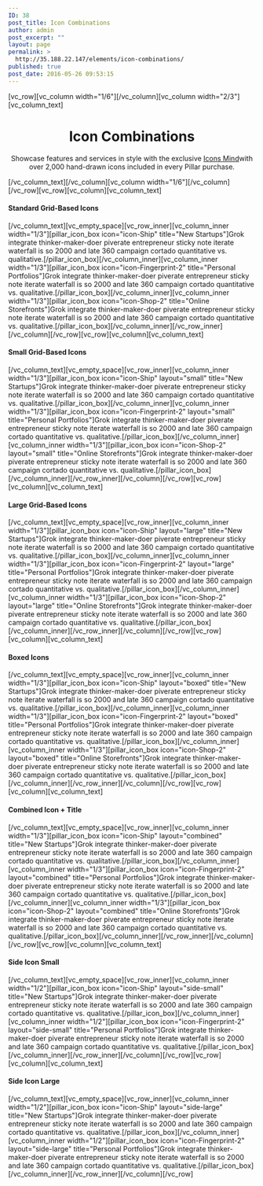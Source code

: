 ```yaml
---
ID: 38
post_title: Icon Combinations
author: admin
post_excerpt: ""
layout: page
permalink: >
  http://35.188.22.147/elements/icon-combinations/
published: true
post_date: 2016-05-26 09:53:15
---
```

[vc_row][vc_column width="1/6"][/vc_column][vc_column width="2/3"][vc_column_text]
<h1 style="text-align: center;">Icon Combinations</h1>
<p class="lead" style="text-align: center;">Showcase features and services in style with the exclusive <a href="https://www.iconsmind.com/" target="_blank">Icons Mind</a>with over 2,000 hand-drawn icons included in every Pillar purchase.</p>
[/vc_column_text][/vc_column][vc_column width="1/6"][/vc_column][/vc_row][vc_row][vc_column][vc_column_text]
<h4>Standard Grid-Based Icons</h4>
[/vc_column_text][vc_empty_space][vc_row_inner][vc_column_inner width="1/3"][pillar_icon_box icon="icon-Ship" title="New Startups"]Grok integrate thinker-maker-doer piverate entrepreneur sticky note iterate waterfall is so 2000 and late 360 campaign cortado quantitative vs. qualitative.[/pillar_icon_box][/vc_column_inner][vc_column_inner width="1/3"][pillar_icon_box icon="icon-Fingerprint-2" title="Personal Portfolios"]Grok integrate thinker-maker-doer piverate entrepreneur sticky note iterate waterfall is so 2000 and late 360 campaign cortado quantitative vs. qualitative.[/pillar_icon_box][/vc_column_inner][vc_column_inner width="1/3"][pillar_icon_box icon="icon-Shop-2" title="Online Storefronts"]Grok integrate thinker-maker-doer piverate entrepreneur sticky note iterate waterfall is so 2000 and late 360 campaign cortado quantitative vs. qualitative.[/pillar_icon_box][/vc_column_inner][/vc_row_inner][/vc_column][/vc_row][vc_row][vc_column][vc_column_text]
<h4>Small Grid-Based Icons</h4>
[/vc_column_text][vc_empty_space][vc_row_inner][vc_column_inner width="1/3"][pillar_icon_box icon="icon-Ship" layout="small" title="New Startups"]Grok integrate thinker-maker-doer piverate entrepreneur sticky note iterate waterfall is so 2000 and late 360 campaign cortado quantitative vs. qualitative.[/pillar_icon_box][/vc_column_inner][vc_column_inner width="1/3"][pillar_icon_box icon="icon-Fingerprint-2" layout="small" title="Personal Portfolios"]Grok integrate thinker-maker-doer piverate entrepreneur sticky note iterate waterfall is so 2000 and late 360 campaign cortado quantitative vs. qualitative.[/pillar_icon_box][/vc_column_inner][vc_column_inner width="1/3"][pillar_icon_box icon="icon-Shop-2" layout="small" title="Online Storefronts"]Grok integrate thinker-maker-doer piverate entrepreneur sticky note iterate waterfall is so 2000 and late 360 campaign cortado quantitative vs. qualitative.[/pillar_icon_box][/vc_column_inner][/vc_row_inner][/vc_column][/vc_row][vc_row][vc_column][vc_column_text]
<h4>Large Grid-Based Icons</h4>
[/vc_column_text][vc_empty_space][vc_row_inner][vc_column_inner width="1/3"][pillar_icon_box icon="icon-Ship" layout="large" title="New Startups"]Grok integrate thinker-maker-doer piverate entrepreneur sticky note iterate waterfall is so 2000 and late 360 campaign cortado quantitative vs. qualitative.[/pillar_icon_box][/vc_column_inner][vc_column_inner width="1/3"][pillar_icon_box icon="icon-Fingerprint-2" layout="large" title="Personal Portfolios"]Grok integrate thinker-maker-doer piverate entrepreneur sticky note iterate waterfall is so 2000 and late 360 campaign cortado quantitative vs. qualitative.[/pillar_icon_box][/vc_column_inner][vc_column_inner width="1/3"][pillar_icon_box icon="icon-Shop-2" layout="large" title="Online Storefronts"]Grok integrate thinker-maker-doer piverate entrepreneur sticky note iterate waterfall is so 2000 and late 360 campaign cortado quantitative vs. qualitative.[/pillar_icon_box][/vc_column_inner][/vc_row_inner][/vc_column][/vc_row][vc_row][vc_column][vc_column_text]
<h4>Boxed Icons</h4>
[/vc_column_text][vc_empty_space][vc_row_inner][vc_column_inner width="1/3"][pillar_icon_box icon="icon-Ship" layout="boxed" title="New Startups"]Grok integrate thinker-maker-doer piverate entrepreneur sticky note iterate waterfall is so 2000 and late 360 campaign cortado quantitative vs. qualitative.[/pillar_icon_box][/vc_column_inner][vc_column_inner width="1/3"][pillar_icon_box icon="icon-Fingerprint-2" layout="boxed" title="Personal Portfolios"]Grok integrate thinker-maker-doer piverate entrepreneur sticky note iterate waterfall is so 2000 and late 360 campaign cortado quantitative vs. qualitative.[/pillar_icon_box][/vc_column_inner][vc_column_inner width="1/3"][pillar_icon_box icon="icon-Shop-2" layout="boxed" title="Online Storefronts"]Grok integrate thinker-maker-doer piverate entrepreneur sticky note iterate waterfall is so 2000 and late 360 campaign cortado quantitative vs. qualitative.[/pillar_icon_box][/vc_column_inner][/vc_row_inner][/vc_column][/vc_row][vc_row][vc_column][vc_column_text]
<h4>Combined Icon + Title</h4>
[/vc_column_text][vc_empty_space][vc_row_inner][vc_column_inner width="1/3"][pillar_icon_box icon="icon-Ship" layout="combined" title="New Startups"]Grok integrate thinker-maker-doer piverate entrepreneur sticky note iterate waterfall is so 2000 and late 360 campaign cortado quantitative vs. qualitative.[/pillar_icon_box][/vc_column_inner][vc_column_inner width="1/3"][pillar_icon_box icon="icon-Fingerprint-2" layout="combined" title="Personal Portfolios"]Grok integrate thinker-maker-doer piverate entrepreneur sticky note iterate waterfall is so 2000 and late 360 campaign cortado quantitative vs. qualitative.[/pillar_icon_box][/vc_column_inner][vc_column_inner width="1/3"][pillar_icon_box icon="icon-Shop-2" layout="combined" title="Online Storefronts"]Grok integrate thinker-maker-doer piverate entrepreneur sticky note iterate waterfall is so 2000 and late 360 campaign cortado quantitative vs. qualitative.[/pillar_icon_box][/vc_column_inner][/vc_row_inner][/vc_column][/vc_row][vc_row][vc_column][vc_column_text]
<h4>Side Icon Small</h4>
[/vc_column_text][vc_empty_space][vc_row_inner][vc_column_inner width="1/2"][pillar_icon_box icon="icon-Ship" layout="side-small" title="New Startups"]Grok integrate thinker-maker-doer piverate entrepreneur sticky note iterate waterfall is so 2000 and late 360 campaign cortado quantitative vs. qualitative.[/pillar_icon_box][/vc_column_inner][vc_column_inner width="1/2"][pillar_icon_box icon="icon-Fingerprint-2" layout="side-small" title="Personal Portfolios"]Grok integrate thinker-maker-doer piverate entrepreneur sticky note iterate waterfall is so 2000 and late 360 campaign cortado quantitative vs. qualitative.[/pillar_icon_box][/vc_column_inner][/vc_row_inner][/vc_column][/vc_row][vc_row][vc_column][vc_column_text]
<h4>Side Icon Large</h4>
[/vc_column_text][vc_empty_space][vc_row_inner][vc_column_inner width="1/2"][pillar_icon_box icon="icon-Ship" layout="side-large" title="New Startups"]Grok integrate thinker-maker-doer piverate entrepreneur sticky note iterate waterfall is so 2000 and late 360 campaign cortado quantitative vs. qualitative.[/pillar_icon_box][/vc_column_inner][vc_column_inner width="1/2"][pillar_icon_box icon="icon-Fingerprint-2" layout="side-large" title="Personal Portfolios"]Grok integrate thinker-maker-doer piverate entrepreneur sticky note iterate waterfall is so 2000 and late 360 campaign cortado quantitative vs. qualitative.[/pillar_icon_box][/vc_column_inner][/vc_row_inner][/vc_column][/vc_row]